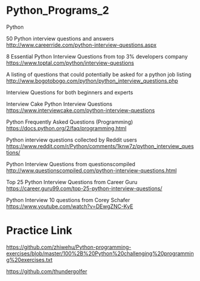 # Python_Programs_2

Python

50 Python interview questions and answers
http://www.careerride.com/python-interview-questions.aspx

8 Essential Python Interview Questions from top 3% developers company
https://www.toptal.com/python/interview-questions

A listing of questions that could potentially be asked for a python job listing
http://www.bogotobogo.com/python/python_interview_questions.php

Interview Questions for both beginners and experts

Interview Cake Python Interview Questions
https://www.interviewcake.com/python-interview-questions

Python Frequently Asked Questions (Programming)
https://docs.python.org/2/faq/programming.html

Python interview questions collected by Reddit users
https://www.reddit.com/r/Python/comments/1knw7z/python_interview_questions/


Python Interview Questions from questionscompiled
http://www.questionscompiled.com/python-interview-questions.html


Top 25 Python Interview Questions from Career Guru
https://career.guru99.com/top-25-python-interview-questions/

Python Interview 10 questions from Corey Schafer
https://www.youtube.com/watch?v=DEwgZNC-KyE

# Practice Link
https://github.com/zhiwehu/Python-programming-exercises/blob/master/100%2B%20Python%20challenging%20programming%20exercises.txt

https://github.com/thundergolfer
